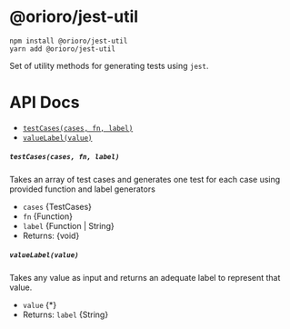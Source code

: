 # @orioro/jest-util

```
npm install @orioro/jest-util
yarn add @orioro/jest-util
```

Set of utility methods for generating tests using `jest`.

# API Docs

- [`testCases(cases, fn, label)`](#testcasescases-fn-label)
- [`valueLabel(value)`](#valuelabelvalue)

##### `testCases(cases, fn, label)`

Takes an array of test cases and generates one test for
each case using provided function and label generators

- `cases` {TestCases}
- `fn` {Function}
- `label` {Function | String}
- Returns: {void} 

##### `valueLabel(value)`

Takes any value as input and returns an adequate label to represent
that value.

- `value` {*}
- Returns: `label` {String}
